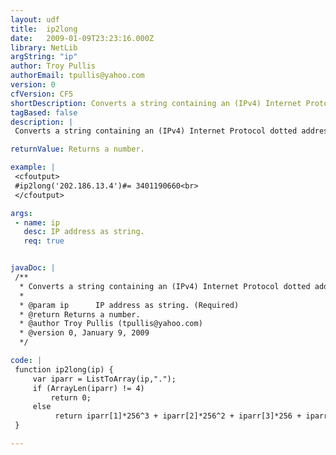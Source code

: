 ```yaml
---
layout: udf
title:  ip2long
date:   2009-01-09T23:23:16.000Z
library: NetLib
argString: "ip"
author: Troy Pullis
authorEmail: tpullis@yahoo.com
version: 0
cfVersion: CF5
shortDescription: Converts a string containing an (IPv4) Internet Protocol dotted address (aaa.bbb.ccc.ddd) into a proper address representation.
tagBased: false
description: |
 Converts a string containing an (IPv4) Internet Protocol dotted address (aaa.bbb.ccc.ddd) into a proper address representation. Returns 0 if error occurs.

returnValue: Returns a number.

example: |
 <cfoutput>
 #ip2long('202.186.13.4')#= 3401190660<br>
 </cfoutput>

args:
 - name: ip
   desc: IP address as string.
   req: true


javaDoc: |
 /**
  * Converts a string containing an (IPv4) Internet Protocol dotted address (aaa.bbb.ccc.ddd) into a proper address representation.
  * 
  * @param ip      IP address as string. (Required)
  * @return Returns a number. 
  * @author Troy Pullis (tpullis@yahoo.com) 
  * @version 0, January 9, 2009 
  */

code: |
 function ip2long(ip) {
     var iparr = ListToArray(ip,".");
     if (ArrayLen(iparr) != 4)
         return 0;
     else 
          return iparr[1]*256^3 + iparr[2]*256^2 + iparr[3]*256 + iparr[4];
 }

---
```


